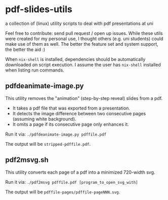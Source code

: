 # pdf-slides-utils

a collection of (linux) utility scripts to deal with pdf presentations at uni

Feel free to contribute: send pull request / open up issues. While these utils were created for my personal use, I thought others (e.g. uni students) could make use of them as well. The better the feature set and system support, the better the aid :)

When `nix-shell` is installed, dependencies should be automatically downloaded on script execution. I assume the user has `nix-shell` installed when listing run commands.

## pdfdeanimate-image.py

This utility removes the "animation" (step-by-step reveal) slides from a pdf.

- It takes a pdf file that was exported from a presentation.
- It detects the image difference between two consecutive pages (assuming white background).
- It omits a page if its consecutive page only enhances it.

Run it via: `./pdfdeanimate-image.py pdffile.pdf`

The output will be `stripped-pdffile.pdf`.

## pdf2msvg.sh

This utility converts each page of a pdf into a minimized 720-width svg.

Run it via: `./pdf2msvg pdffile.pdf [program_to_open_svg_with]`

The output will be `pdffile-pages/pdffile-pageNNN.svg`.
